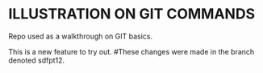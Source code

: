 # ILLUSTRATION ON GIT COMMANDS
Repo used as a walkthrough on GIT basics.

This is a new feature to try out.
#These changes were made in the branch denoted sdfpt12.
